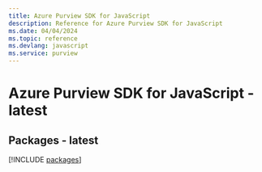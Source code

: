 ```yaml
---
title: Azure Purview SDK for JavaScript
description: Reference for Azure Purview SDK for JavaScript
ms.date: 04/04/2024
ms.topic: reference
ms.devlang: javascript
ms.service: purview
---
```

# Azure Purview SDK for JavaScript - latest
## Packages - latest
[!INCLUDE [packages](purview-index.md)]